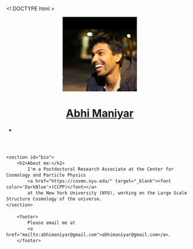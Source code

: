 <! DOCTYPE html >
<html>
<head>
<meta charset="utf-8">
<title>Abhi Maniyar</title>
<meta name="description" content="Abhi is a postdoc at NYU" />

<link rel="icon" type="image/jpg" href="/files/Abhishek_Maniyar.jpg" sizes="300x300">
<link rel="stylesheet" href="css/normalize.css" type="text/css" />
<link rel="stylesheet" href="css/base.css" type="text/css" />
<link rel="stylesheet" href="css/code.css" type="text/css" />
</head>

<body>
<div class="content">
    <header>
        <a href="README.md"><img src="/files/Abhishek_Maniyar.jpg" width="200" height="200" alt="me"></a>
        <h1><a href="README.md">Abhi Maniyar</a></h1>
    	<ul>
    	    <li></li>
    	</ul>
    </header>


    <section id="bio">
        <h2>About me:</h2>
            I'm a Postdoctoral Research Associate at the Center for Cosmology and Particle Physics
            <a href="https://cosmo.nyu.edu/" target="_blank"><font color='DarkBlue'>(CCPP)</font></a>
            at the New York University (NYU), working on the Large Scale Structure Cosmology of the universe.
    </section>

        <footer>
            Please email me at
            <a href="mailto:abhimaniyar@gmail.com">abhimaniyar@gmail.com</a>.
        </footer>

</div>
</body>
</html>
